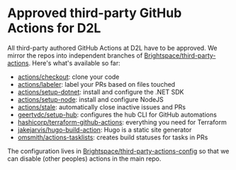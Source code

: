 # Approved third-party GitHub Actions for D2L

All third-party authored GitHub Actions at D2L have to be approved.
We mirror the repos into independent branches of [Brightspace/third-party-actions](https://github.com/brightspace/third-party-actions).
Here's what's available so far:

* [actions/checkout](https://github.com/Brightspace/third-party-actions/tree/actions/checkout): clone your code
* [actions/labeler](https://github.com/Brightspace/third-party-actions/tree/actions/labeler): label your PRs based on files touched
* [actions/setup-dotnet](https://github.com/Brightspace/third-party-actions/tree/actions/setup-dotnet): install and configure the .NET SDK
* [actions/setup-node](https://github.com/Brightspace/third-party-actions/tree/actions/setup-node): install and configure NodeJS
* [actions/stale](https://github.com/Brightspace/third-party-actions/tree/geertvdc/stale): automatically close inactive issues and PRs
* [geertvdc/setup-hub](https://github.com/Brightspace/third-party-actions/tree/geertvdc/setup-hub): configures the hub CLI for GitHub automations
* [hashicorp/terraform-github-actions](https://github.com/Brightspace/third-party-actions/tree/hashicorp/terraform-github-actions): everything you need for Terraform
* [jakejarvis/hugo-build-action](https://github.com/Brightspace/third-party-actions/tree/jakejarvis/hugo-build-action): Hugo is a static site generator
* [omsmith/actions-tasklists](https://github.com/Brightspace/third-party-actions/tree/omsmith/actions-tasklists): creates build statuses for tasks in PRs

The configuration lives in [Brightspace/third-party-actions-config](https://github.com/Brightspace/third-party-actions-config) so that we can disable (other peoples) actions in the main repo.
